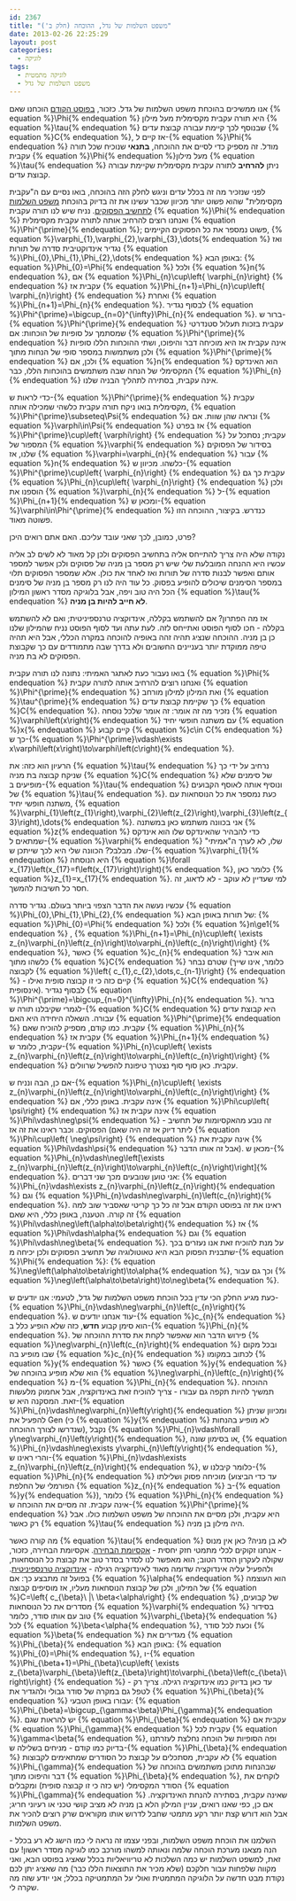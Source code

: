 ```yaml
---
id: 2367
title: "משפט השלמות של גדל, ההוכחה (חלק ב')"
date: 2013-02-26 22:25:29
layout: post
categories: 
  - לוגיקה
tags: 
  - לוגיקה מתמטית
  - משפט השלמות של גדל
---
```

אנו ממשיכים בהוכחת משפט השלמות של גדל. כזכור, <a href="http://www.gadial.net/2013/02/25/godel_completeness_proof_1/">בפוסט הקודם</a> הוכחנו שאם {% equation %}\Phi{% endequation %} היא תורה עקבית מקסימלית מעל מילון {% equation %}\tau{% endequation %} שבנוסף לכך קיימת עבורה קבוצת עדים {% equation %}C{% endequation %}, אז קיים ל-{% equation %}\Phi{% endequation %} מודל. זה מספיק כדי לסיים את ההוכחה, <strong>בתנאי</strong> שנוכיח שכל תורה עקבית {% equation %}\Phi{% endequation %}מעל מילון {% equation %}\tau{% endequation %} ניתן <strong>להרחיב</strong> לתורה עקבית מקסימלית שקיימת עבורה קבוצת עדים.

לפני שנזכיר מה זה בכלל עדים וניגש לחלק הזה בהוכחה, בואו נסיים עם ה"עקבית מקסימלית" שהוא פשוט יותר מכיוון שכבר עשינו את זה בדיוק בהוכחת <a href="http://www.gadial.net/2012/04/08/propositional_calculus_completeness/">משפט השלמות לתחשיב הפסוקים</a><strong></strong>. נניח שיש לנו תורה עקבית {% equation %}\Phi{% endequation %} ואנחנו רוצים להרחיב אותה לתורה עקבית מקסימלית {% equation %}\Phi^{\prime}{% endequation %}; פשוט נמספר את כל הפסוקים הקיימים, {% equation %}\varphi_{1},\varphi_{2},\varphi_{3},\dots{% endequation %} ואז נגדיר אינדוקטיבית סדרה של תורות {% equation %}\Phi_{0},\Phi_{1},\Phi_{2},\dots{% endequation %} באופן הבא: {% equation %}\Phi_{0}=\Phi{% endequation %} ולכל {% equation %}n{% endequation %}, אם {% equation %}\Phi_{n}\cup\left\{ \varphi_{n}\right\} {% endequation %} עקבית אז {% equation %}\Phi_{n+1}=\Phi_{n}\cup\left\{ \varphi_{n}\right\} {% endequation %} ואחרת {% equation %}\Phi_{n+1}=\Phi_{n}{% endequation %}. לבסוף נגדיר {% equation %}\Phi^{\prime}=\bigcup_{n=0}^{\infty}\Phi_{n}{% endequation %}. ברור ש-{% equation %}\Phi^{\prime}{% endequation %} עקבית בזכות תעלול סטנדרטי שמסתמך על סופיות של הוכחות: אם {% equation %}\Phi^{\prime}{% endequation %} אינה עקבית אז היא מוכיחה דבר והיפוכו, ושתי ההוכחות הללו סופיות ולכן משתמשות במספר סופי של הנחות מתוך {% equation %}\Phi^{\prime}{% endequation %} ולכן, אם {% equation %}n{% endequation %} הוא האינדקס המקסימלי של הנחה שבה משתמשים בהוכחות הללו, כבר {% equation %}\Phi_{n}{% endequation %} אינה עקבית, בסתירה לתהליך הבניה שלנו.

כדי לראות ש-{% equation %}\Phi^{\prime}{% endequation %} עקבית מקסימלית בואו ניקח תורה עקבית כלשהי שמכילה אותה, {% equation %}\Phi^{\prime}\subseteq\Psi{% endequation %} ונראה שהן שוות. אם {% equation %}\varphi\in\Psi{% endequation %} אז בפרט {% equation %}\Phi^{\prime}\cup\left\{ \varphi\right\} {% endequation %} עקבית; נסתכל על המספור של {% equation %}\varphi{% endequation %} בסידור של הפסוקים שלנו, אז {% equation %}\varphi=\varphi_{n}{% endequation %} עבור {% equation %}n{% endequation %} כלשהו. מכיוון ש-{% equation %}\Phi^{\prime}\cup\left\{ \varphi_{n}\right\} {% endequation %} עקבית כך גם {% equation %}\Phi_{n}\cup\left\{ \varphi_{n}\right\} {% endequation %} ולכן הוספנו את {% equation %}\varphi_{n}{% endequation %} ל-{% equation %}\Phi_{n+1}{% endequation %} ומכאן ש-{% equation %}\varphi\in\Phi^{\prime}{% endequation %} כנדרש. בקיצור, ההוכחה הזו פשוטה מאוד.

פרט, כמובן, לכך שאני עובד עליכם. האם אתם רואים היכן?

נקודה שלא היה צריך להתייחס אליה בתחשיב הפסוקים ולכן קל מאוד לא לשים לב אליה עכשיו היא ההנחה המובלעת שלי שיש רק מספר בן מניה של פסוקים ולכן אפשר למספר אותם ואפשר לבנות סדרה של תורות ואז לאחד את כולן. אלא שמספר הפסוקים תלוי במספר הסימנים שיכולים להופיע בפסוק. כל עוד היה לנו רק מספר בן מניה של סימנים הכל היה טוב ויפה, אבל בלוגיקה מסדר ראשון המילון {% equation %}\tau{% endequation %} <strong>לא חייב להיות בן מניה</strong>.

אז מה הפתרון? אם להשתמש בקללה, אינדוקציה טרנספיניטית; ואם לא להשתמש בקללה - חכו לסוף הפוסט ואתייחס לזה. לעת עתה ועד לסוף הפוסט נניח שהמילון שלנו כן בן מניה. ההוכחה שנציג תהיה זהה באופיה להוכחה במקרה הכללי, אבל היא תהיה טיפה ממוקדת יותר בעניינים החשובים ולא בדרך שבה מתמודדים עם כך שקבוצת הפסוקים לא בת מניה.

בואו נעבור כעת לאתגר האמיתי: נתונה לנו תורה עקבית {% equation %}\Phi{% endequation %} ואנחנו רוצים להרחיב אותה לתורה עקבית {% equation %}\Phi^{\prime}{% endequation %} ואת המילון למילון מורחב {% equation %}\tau^{\prime}{% endequation %} כך שקיימת קבוצת עדים {% equation %}C{% endequation %}. נזכיר מה זה אומר: זה אומר שלכל נוסחה {% equation %}\varphi\left(x\right){% endequation %} עם משתנה חופשי יחיד {% equation %}x{% endequation %} קיים קבוע {% equation %}c\in C{% endequation %} כך ש-{% equation %}\Phi^{\prime}\vdash\exists x\varphi\left(x\right)\to\varphi\left(c\right){% endequation %}.

הרעיון הוא כזה: את {% equation %}\tau{% endequation %} נרחיב על ידי כך שניקח קבוצה בת מניה {% equation %}C{% endequation %} של סימנים שלא מופיעים ב-{% equation %}\tau{% endequation %} ונוסיף אותה לאוסף הקבועים של {% equation %}\tau{% endequation %}. כעת נמספר את כל הנוסחאות עם משתנה חופשי יחיד, {% equation %}\varphi_{1}\left(z_{1}\right),\varphi_{2}\left(z_{2}\right),\varphi_{3}\left(z_{3}\right),\dots{% endequation %}. אני בכוונה משתמש כאן במשתנה {% equation %}z{% endequation %} כדי להבהיר שהאינדקס שלו הוא אינדקס שמתאים ל-{% equation %}\varphi{% endequation %} שלו, לא לערך ה"אמיתי" שלו. מבלבל? הכוונה שלי היא לכך שייתכן ש-{% equation %}\varphi_{1}{% endequation %} היא הנוסחה {% equation %}\forall x_{17}\left(x_{17}=f\left(x_{17}\right)\right){% endequation %}, כלומר כאן {% equation %}z_{1}=x_{17}{% endequation %}. למי שעדיין לא עוקב - לא לדאוג, זה חסר כל חשיבות להמשך.

עכשיו נעשה את הדבר הצפוי ביותר בעולם. נגדיר סדרה {% equation %}\Phi_{0},\Phi_{1},\Phi_{2},{% endequation %} של תורות באופן הבא: {% equation %}\Phi_{0}=\Phi{% endequation %} ולכל {% equation %}n\ge1{% endequation %} , {% equation %}\Phi_{n+1}=\Phi_{n}\cup\left\{ \exists z_{n}\varphi_{n}\left(z_{n}\right)\to\varphi_{n}\left(c_{n}\right)\right\} {% endequation %}, כאשר {% equation %}c_{n}{% endequation %} הוא איבר כלשהו מתוך {% equation %}C{% endequation %} שטרם נבחר (כלומר, אינו שייך לקבוצה {% equation %}\left\{ c_{1},c_{2},\dots,c_{n-1}\right\} {% endequation %} - קיים כזה כי זו קבוצה סופית ואילו {% equation %}C{% endequation %} אינסופית). לבסוף נגדיר {% equation %}\Phi^{\prime}=\bigcup_{n=0}^{\infty}\Phi_{n}{% endequation %}. ברור לגמרי שקיבלנו תורה ש-{% equation %}C{% endequation %} היא קבוצת עדים עבורה. השאלה היחידה היא האם {% equation %}\Phi^{\prime}{% endequation %} עקבית. כמו קודם, מספיק להוכיח שאם {% equation %}\Phi_{n}{% endequation %} עקבית אז {% equation %}\Phi_{n+1}{% endequation %} עקבית, כלומר ש-{% equation %}\Phi_{n}\cup\left\{ \exists z_{n}\varphi_{n}\left(z_{n}\right)\to\varphi_{n}\left(c_{n}\right)\right\} {% endequation %} עקבית. כאן סוף סוף נצטרך טיפונת להפשיל שרוולים.

אם כן, הבה ונניח ש-{% equation %}\Phi_{n}\cup\left\{ \exists z_{n}\varphi_{n}\left(z_{n}\right)\to\varphi_{n}\left(c_{n}\right)\right\} {% endequation %} אינה עקבית. באופן כללי, אם {% equation %}\Phi\cup\left\{ \psi\right\} {% endequation %} אינה עקבית אז {% equation %}\Phi\vdash\neg\psi{% endequation %} - זה נובע מהאקסיומות של תחשיב הפסוקים. וכבר ראינו את זה אז (ליתר דיוק אז זה היה שאם {% equation %}\Phi\cup\left\{ \neg\psi\right\} {% endequation %} אינה עקבית את {% equation %}\Phi\vdash\psi{% endequation %} אבל זה אותו הדבר). מכאן ש-{% equation %}\Phi_{n}\vdash\neg\left[\exists z_{n}\varphi_{n}\left(z_{n}\right)\to\varphi_{n}\left(c_{n}\right)\right]{% endequation %}. אני טוען שנובעים מכך שני דברים: {% equation %}\Phi_{n}\vdash\exists z_{n}\varphi_{n}\left(z_{n}\right){% endequation %} וגם {% equation %}\Phi_{n}\vdash\neg\varphi_{n}\left(c_{n}\right){% endequation %}. ראינו את זה בפוסט הקודם אבל זה כל כך קריטי שאסביר שוב למה זה קורה. הטענה, באופן כללי, היא שאם {% equation %}\Phi\vdash\neg\left(\alpha\to\beta\right){% endequation %} אז {% equation %}\Phi\vdash\alpha{% endequation %} וגם {% equation %}\Phi\vdash\neg\beta{% endequation %}. על מנת להוכיח זאת אנו נעזרים בכך שתבנית הפסוק הבא היא טאוטולוגיה של תחשיב הפסוקים ולכן יכיחה מ-{% equation %}\Phi{% endequation %}: {% equation %}\neg\left(\alpha\to\beta\right)\to\alpha{% endequation %}, וכך גם עבור {% equation %}\neg\left(\alpha\to\beta\right)\to\neg\beta{% endequation %}.

כעת מגיע החלק הכי עדין בכל הוכחת משפט השלמות של גדל, לטעמי: אנו יודעים ש-{% equation %}\Phi_{n}\vdash\neg\varphi_{n}\left(c_{n}\right){% endequation %}. עוד אנחנו יודעים ש-{% equation %}c_{n}{% endequation %} הוא סימן קבוע <strong>חדש</strong>, כזה שלא הופיע כלל ב-{% equation %}\Phi_{n}{% endequation %}. פירוש הדבר הוא שאפשר לקחת את סדרת ההוכחה של {% equation %}\neg\varphi_{n}\left(c_{n}\right){% endequation %} ובכל מקום שבו מופיע בה {% equation %}c_{n}{% endequation %} לכתוב במקומו {% equation %}y{% endequation %} כאשר {% equation %}y{% endequation %} הוא שלא מופיע בהוכחה של {% equation %}\neg\varphi_{n}\left(c_{n}\right){% endequation %} מ-{% equation %}\Phi_{n}{% endequation %}. ההוכחה תמשיך להיות תקפה גם עבורו - צריך להוכיח זאת באינדוקציה, אבל אחמוק מלעשות זאת. המסקנה היא ש-{% equation %}\Phi_{n}\vdash\neg\varphi_{n}\left(y\right){% endequation %} ומכיוון שניתן להפעיל את Gen (כי {% equation %}y{% endequation %} לא מופיע בהנחות שנדרשו לצורך ההוכחה), נקבל {% equation %}\Phi_{n}\vdash\forall y\neg\varphi_{n}\left(y\right){% endequation %}, או בסימון שונה, {% equation %}\Phi_{n}\vdash\neg\exists y\varphi_{n}\left(y\right){% endequation %}, והרי ראינו ש-{% equation %}\Phi_{n}\vdash\exists z_{n}\varphi_{n}\left(z_{n}\right){% endequation %}, כלומר קיבלנו ש-{% equation %}\Phi_{n}{% endequation %} מוכיחה פסוק ושלילתו (עד כדי הביצוע הפורמלי של החלפת {% equation %}z_{n}{% endequation %} ב-{% equation %}y{% endequation %}), כלומר {% equation %}\Phi_{n}{% endequation %} אינה עקבית. זה מסיים את ההוכחה ש-{% equation %}\Phi^{\prime}{% endequation %} היא עקבית, ולכן מסיים את ההוכחה של משפט השלמות כולו. אבל רק כאשר {% equation %}\tau{% endequation %} היה מילון בן מניה.

מה קורה כאשר {% equation %}\tau{% endequation %} לא בן מניה? כאן אין מנוס - אנחנו זקוקים לכלי מתמטי חזק יחסית - <a href="http://www.gadial.net/2012/06/04/choice_order_zorn/">אקסיומת הבחירה</a><strong></strong>. אקסיומת הבחירה, כזכור, שקולה לעקרון הסדר הטוב; הוא מאפשר לנו לסדר בסדר טוב את קבוצת כל הנוסחאות, ולהפעיל עליה אינדוקציה שדומה מאוד לאינדוקציה רגילה - <a href="http://www.gadial.net/2011/05/25/ordinals_overview/">אינדוקציה טרנספיניטית</a>. בפועל זה מתבצע כך: אם {% equation %}\alpha{% endequation %} הוא העוצמה של המילון, ולכן של קבוצת הנוסחאות מעליו, אז מוסיפים קבוצה {% equation %}C=\left\{ c_{\beta}\ |\ \beta&lt;\alpha\right\} {% endequation %} של קבועים, מסדרים את כל הנוסחאות {% equation %}\varphi{% endequation %} בסידור טוב עם אותו סודר, כלומר {% equation %}\varphi_{\beta}{% endequation %} לכל {% equation %}\beta&lt;\alpha{% endequation %}, וכעת לכל סודר {% equation %}\beta{% endequation %} מגדירים את {% equation %}\Phi_{\beta}{% endequation %} באופן הבא: {% equation %}\Phi_{0}=\Phi{% endequation %}, ו-{% equation %}\Phi_{\beta+1}=\Phi_{\beta}\cup\left\{ \exists z_{\beta}\varphi_{\beta}\left(z_{\beta}\right)\to\varphi_{\beta}\left(c_{\beta}\right)\right\} {% endequation %} - עד כאן בדיוק כמו אינדוקציה רגילה. צריך רק לטפל גם במקרה של סודר גבולי ולהגדיר את {% equation %}\Phi_{\beta}{% endequation %} עבורו באופן הטבעי: {% equation %}\Phi_{\beta}=\bigcup_{\gamma&lt;\beta}\Phi_{\gamma}{% endequation %}. יש להראות שגם {% equation %}\Phi_{\beta}{% endequation %} עקבית אם {% equation %}\Phi_{\gamma}{% endequation %} עקבית לכל {% equation %}\gamma&lt;\beta{% endequation %}, ופה הסופיות של הוכחה נחלצת לעזרתנו בדיוק כמו קודם - מניחים בשלילה ש-{% equation %}\Phi_{\beta}{% endequation %} לא עקבית, מסתכלים על קבוצת כל הסודרים שמתאימים לקבוצות {% equation %}\Phi_{\gamma}{% endequation %} שבהנחות מתוכן משתמשים בהוכחה של דבר והיפוכו מתוך {% equation %}\Phi_{\beta}{% endequation %}, לוקחים את הסודר המקסימלי (יש כזה כי זו קבוצה סופית) ומקבלים {% equation %}\Phi_{\gamma}{% endequation %} שאינה עקבית, בסתירה להנחת האינדוקציה. אם כן, כפי שאנו רואים, עניין המילון הלא בן מניה לא מציב קושי טכני או רעיוני חריג; אבל הוא דורש קצת יותר רקע מתמטי שחבל לדרוש אותו מקוראים שרק רוצים להכיר את משפט השלמות.

השלמנו את הוכחת משפט השלמות, ובפני עצמו זה נראה לי כמו הישג לא רע בכלל - הנה מצאנו מערכת הוכחה שלמה ונאותה למשהו מורכב כמו לוגיקה מסדר ראשון! עם זאת, למשפט השלמות יש כמה השלכות לא טריוויאליות בכלל שאציג בפוסט הבא, ואני מקווה שלפחות עבור חלקכם (שלא מכיר את התוצאות הללו כבר) מה שאציג יתן לכם נקודת מבט חדשה על הלוגיקה המתמטית ואולי על המתמטיקה בכלל; אני יודע שזה מה שקרה לי.
